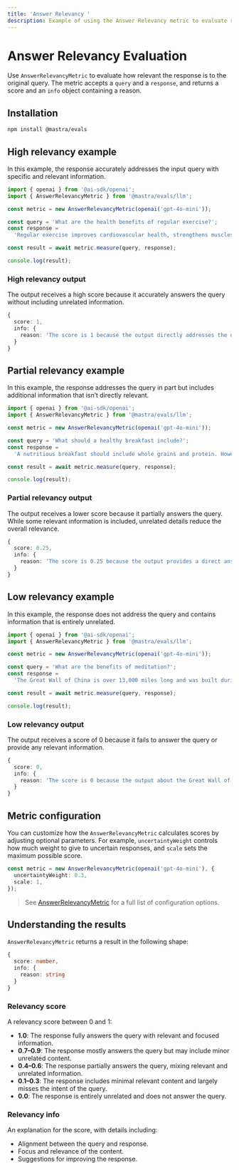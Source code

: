 ```yaml
---
title: 'Answer Relevancy '
description: Example of using the Answer Relevancy metric to evaluate response relevancy to queries.
---
```


# Answer Relevancy Evaluation

<ScorerCallout />

Use `AnswerRelevancyMetric` to evaluate how relevant the response is to the original query. The metric accepts a `query` and a `response`, and returns a score and an `info` object containing a reason.

## Installation

```bash copy
npm install @mastra/evals
```

## High relevancy example

In this example, the response accurately addresses the input query with specific and relevant information.

```typescript filename="src/example-high-answer-relevancy.ts" showLineNumbers copy
import { openai } from '@ai-sdk/openai';
import { AnswerRelevancyMetric } from '@mastra/evals/llm';

const metric = new AnswerRelevancyMetric(openai('gpt-4o-mini'));

const query = 'What are the health benefits of regular exercise?';
const response =
  'Regular exercise improves cardiovascular health, strengthens muscles, boosts metabolism, and enhances mental well-being through the release of endorphins.';

const result = await metric.measure(query, response);

console.log(result);
```

### High relevancy output

The output receives a high score because it accurately answers the query without including unrelated information.

```typescript
{
  score: 1,
  info: {
    reason: 'The score is 1 because the output directly addresses the question by providing multiple explicit health benefits of regular exercise, including improvements in cardiovascular health, muscle strength, metabolism, and mental well-being. Each point is relevant and contributes to a comprehensive understanding of the health benefits.'
  }
}
```

## Partial relevancy example

In this example, the response addresses the query in part but includes additional information that isn’t directly relevant.

```typescript filename="src/example-partial-answer-relevancy.ts" showLineNumbers copy
import { openai } from '@ai-sdk/openai';
import { AnswerRelevancyMetric } from '@mastra/evals/llm';

const metric = new AnswerRelevancyMetric(openai('gpt-4o-mini'));

const query = 'What should a healthy breakfast include?';
const response =
  'A nutritious breakfast should include whole grains and protein. However, the timing of your breakfast is just as important - studies show eating within 2 hours of waking optimizes metabolism and energy levels throughout the day.';

const result = await metric.measure(query, response);

console.log(result);
```

### Partial relevancy output

The output receives a lower score because it partially answers the query. While some relevant information is included, unrelated details reduce the overall relevance.

```typescript
{
  score: 0.25,
  info: {
    reason: 'The score is 0.25 because the output provides a direct answer by mentioning whole grains and protein as components of a healthy breakfast, which is relevant. However, the additional information about the timing of breakfast and its effects on metabolism and energy levels is not directly related to the question, leading to a lower overall relevance score.'
  }
}
```

## Low relevancy example

In this example, the response does not address the query and contains information that is entirely unrelated.

```typescript filename="src/example-low-answer-relevancy.ts" showLineNumbers copy
import { openai } from '@ai-sdk/openai';
import { AnswerRelevancyMetric } from '@mastra/evals/llm';

const metric = new AnswerRelevancyMetric(openai('gpt-4o-mini'));

const query = 'What are the benefits of meditation?';
const response =
  'The Great Wall of China is over 13,000 miles long and was built during the Ming Dynasty to protect against invasions.';

const result = await metric.measure(query, response);

console.log(result);
```

### Low relevancy output

The output receives a score of 0 because it fails to answer the query or provide any relevant information.

```typescript
{
  score: 0,
  info: {
    reason: 'The score is 0 because the output about the Great Wall of China is completely unrelated to the benefits of meditation, providing no relevant information or context that addresses the input question.'
  }
}
```

## Metric configuration

You can customize how the `AnswerRelevancyMetric` calculates scores by adjusting optional parameters. For example, `uncertaintyWeight` controls how much weight to give to uncertain responses, and `scale` sets the maximum possible score.

```typescript showLineNumbers copy
const metric = new AnswerRelevancyMetric(openai('gpt-4o-mini'), {
  uncertaintyWeight: 0.3,
  scale: 1,
});
```

> See [AnswerRelevancyMetric](/reference/evals/answer-relevancy) for a full list of configuration options.

## Understanding the results

`AnswerRelevancyMetric` returns a result in the following shape:

```typescript
{
  score: number,
  info: {
    reason: string
  }
}
```

### Relevancy score

A relevancy score between 0 and 1:

- **1.0**: The response fully answers the query with relevant and focused information.
- **0.7–0.9**: The response mostly answers the query but may include minor unrelated content.
- **0.4–0.6**: The response partially answers the query, mixing relevant and unrelated information.
- **0.1–0.3**: The response includes minimal relevant content and largely misses the intent of the query.
- **0.0**: The response is entirely unrelated and does not answer the query.

### Relevancy info

An explanation for the score, with details including:

- Alignment between the query and response.
- Focus and relevance of the content.
- Suggestions for improving the response.

<GithubLink
  outdated={true}
  marginTop='mt-16'
  link="https://github.com/mastra-ai/mastra/blob/main/examples/basics/evals/answer-relevancy"
/>
